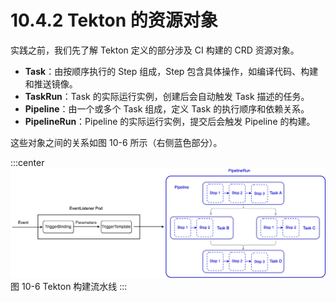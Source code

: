 # 10.4.2 Tekton 的资源对象

实践之前，我们先了解 Tekton 定义的部分涉及 CI 构建的 CRD 资源对象。

- **Task**：由按顺序执行的 Step 组成，Step 包含具体操作，如编译代码、构建和推送镜像。
- **TaskRun**：Task 的实际运行实例，创建后会自动触发 Task 描述的任务。
- **Pipeline**：由一个或多个 Task 组成，定义 Task 的执行顺序和依赖关系。
- **PipelineRun**：Pipeline 的实际运行实例，提交后会触发 Pipeline 的构建。

这些对象之间的关系如图 10-6 所示（右侧蓝色部分）。

:::center
  ![](../assets/tekton-pipeline.png)<br/>
  图 10-6 Tekton 构建流水线
:::



